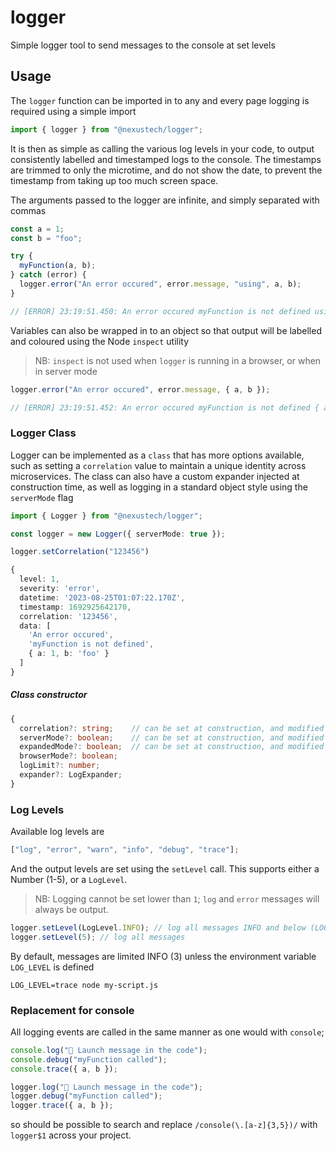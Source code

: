 # logger

Simple logger tool to send messages to the console at set levels

## Usage

The `logger` function can be imported in to any and every page logging is required using a simple import

```ts
import { logger } from "@nexustech/logger";
```

It is then as simple as calling the various log levels in your code, to output consistently labelled and
timestamped logs to the console. The timestamps are trimmed to only the microtime, and do not show the date,
to prevent the timestamp from taking up too much screen space.

The arguments passed to the logger are infinite, and simply separated with commas

```ts
const a = 1;
const b = "foo";

try {
  myFunction(a, b);
} catch (error) {
  logger.error("An error occured", error.message, "using", a, b);
}

// [ERROR] 23:19:51.450: An error occured myFunction is not defined using 1 foo
```

Variables can also be wrapped in to an object so that output will be labelled and coloured using the Node `inspect` utility

> NB: `inspect` is not used when `logger` is running in a browser, or when in server mode

```ts
logger.error("An error occured", error.message, { a, b });

// [ERROR] 23:19:51.452: An error occured myFunction is not defined { a: 1, b: 'foo' }
```

### Logger Class

Logger can be implemented as a `class` that has more options available, such as setting a `correlation`
value to maintain a unique identity across microservices. The class can also have a custom expander injected
at construction time, as well as logging in a standard object style using the `serverMode` flag

```ts
import { Logger } from "@nexustech/logger";

const logger = new Logger({ serverMode: true });

logger.setCorrelation("123456")

{
  level: 1,
  severity: 'error',
  datetime: '2023-08-25T01:07:22.170Z',
  timestamp: 1692925642170,
  correlation: '123456',
  data: [
    'An error occured',
    'myFunction is not defined',
    { a: 1, b: 'foo' }
  ]
}
```

##### Class constructor

```ts
{
  correlation?: string;    // can be set at construction, and modified using setCorrelation
  serverMode?: boolean;    // can be set at construction, and modified using serverMode(true|false)
  expandedMode?: boolean;  // can be set at construction, and modified using serverMode(true|false)
  browserMode?: boolean;
  logLimit?: number;
  expander?: LogExpander;
}
```

### Log Levels

Available log levels are

```ts
["log", "error", "warn", "info", "debug", "trace"];
```

And the output levels are set using the `setLevel` call. This supports either a Number (1-5), or a `LogLevel`.

> NB: Logging cannot be set lower than `1`; `log` and `error` messages will always be output.

```ts
logger.setLevel(LogLevel.INFO); // log all messages INFO and below (LOG, ERROR, and WARN)
logger.setLevel(5); // log all messages
```

By default, messages are limited INFO (3) unless the environment variable `LOG_LEVEL` is defined

```
LOG_LEVEL=trace node my-script.js
```

### Replacement for console

All logging events are called in the same manner as one would with `console`;

```ts
console.log("🚀 Launch message in the code");
console.debug("myFunction called");
console.trace({ a, b });

logger.log("🚀 Launch message in the code");
logger.debug("myFunction called");
logger.trace({ a, b });
```

so should be possible to search and replace `/console(\.[a-z]{3,5})/` with `logger$1` across your project.
